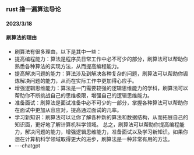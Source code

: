 ### rust 撸一遍算法导论

#### 2023/3/18

#### 刷算法的理由

- 刷算法有很多理由，以下是其中一些：
- 提高编程能力：算法是程序员日常工作中必不可少的部分，刷算法可以帮助你熟悉各种算法的实现方法，从而提高编程能力。
- 提高解决问题的能力：算法涉及到解决各种复杂的问题，刷算法可以帮助你锻炼解决问题的能力，从而在实际工作中更加得心应手。
- 增强逻辑思维能力：算法是一门需要较强的逻辑思维能力的学科，刷算法可以帮助你不断挑战自己的思维极限，增强自己的逻辑思维能力。
- 准备面试：刷算法是面试准备中必不可少的一部分，掌握各种算法可以帮助你在面试中更加从容应对，提高通过面试的几率。
- 学习新知识：刷算法可以让你了解各种新的算法和数据结构，从而拓展自己的知识面，更好地了解计算机科学领域。
  总之，刷算法可以帮助你提高编程能力，解决问题的能力，增强逻辑思维能力，准备面试以及学习新知识。如果你想在计算机科学领域取得更大的进步，刷算法是一种非常有用的方法。
- ---chatgpt
<!--

#### cargo-watch (network error)

$ cargo install cargo-watch

```
cargo-watch 用于监控项目中的文件变化并运行命令。
安装完成后，可以立即能够访问 cargo-watch 工具：
```

$ cargo-watch -x build

```
此命令将启动一个进程来监视项目中文件的更改，在这种情况下，当检测到更改时会自动运行cargo build。
您可以像这样将多个命令链接在一起 -
$ cargo-watch -x fmt -x test
如果您已安装了 Rust linter，但它会触发 linter，然后运行任何每次文件更改时测试！ -->
```
